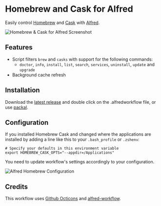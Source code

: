 Homebrew and Cask for Alfred
=========

Easily control [Homebrew](https://brew.sh) and [Cask](https://brew.sh) with [Alfred](http://www.alfredapp.com).

![Homebrew & Cask for Alfred Screenshot](https://raw.github.com/fniephaus/alfred-homebrew/master/screenshot.gif)


## Features

- Script filters ```brew``` and ```casks``` with support for the following commands:
    - ```doctor```, ```info```, ```install```, ```list```, ```search```, ```services```, ```uninstall```, ```update``` and ```upgrade```
- Background cache refresh


## Installation

Download the [latest release](https://github.com/fniephaus/alfred-homebrew/releases/latest) and double click on the .alfredworkflow file, or use [packal](http://www.packal.org/workflow/homebrew-and-cask-alfred).


## Configuration

If you installed Homebrew Cask and changed where the applications are installed by adding a line like this to your `.bash_profile` or `.zshenv`:

```shell
# Specify your defaults in this environment variable
export HOMEBREW_CASK_OPTS="--appdir=/Applications"
```

You need to update workflow's settings accordingly to your configuration.

![Alfred Homebrew Configuration](https://raw.githubusercontent.com/fniephaus/alfred-homebrew/master/cask-config.png)

## Credits

This workflow uses [Github Octicons](https://github.com/github/octicons/) and [alfred-workflow](https://github.com/harrtho/alfred-pyworkflow).
